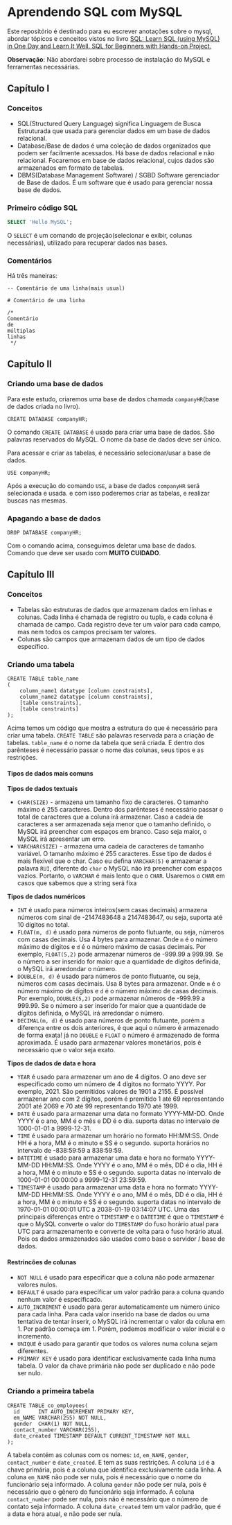 # Aprendendo SQL com MySQL

Este repositório é destinado para eu escrever anotações sobre o mysql, abordar tópicos e conceitos vistos no
livro [SQL: Learn SQL (using MySQL) in One Day and Learn It Well. SQL for Beginners with Hands-on Project.](https://www.amazon.com/SQL-Beginners-Hands-Project-Project/dp/1731039662?_encoding=UTF8&qid=1628268685&sr=1-9&linkCode=sl1&tag=solutionsre04-20&linkId=6dfcf2bfc4e95af8907fd157b8e78e2c&language=en_US&ref_=as_li_ss_tl)

**Observação**: Não abordarei sobre processo de instalação do MySQL e ferramentas necessárias.

## Capítulo I

### Conceitos

- SQL(Structured Query Language) significa Linguagem de Busca Estruturada que usada para gerenciar dados em um base de
  dados relacional.
- Database/Base de dados é uma coleção de dados organizados que podem ser facilmente acessados. Há base de dados
  relacional e não relacional. Focaremos em base de dados relacional, cujos dados são armazenados em formato de
  tabelas.
- DBMS(Database Management Software) / SGBD Software gerenciador de Base de dados. É um software que é usado para
  gerenciar nossa base de dados.

### Primeiro código SQL

```sql
SELECT 'Hello MySQL';
```

O `SELECT` é um comando de projeção(selecionar e exibir, colunas necessárias), utilizado para recuperar dados nas bases.

### Comentários

Há três maneiras:

```mysql
-- Comentário de uma linha(mais usual)

# Comentário de uma linha

/*
Comentário 
de 
múltiplas 
linhas
 */
```

## Capítulo II

### Criando uma base de dados

Para este estudo, criaremos uma base de dados chamada `companyHR`(base de dados criada no livro).

```mysql
CREATE DATABASE companyHR;
``` 

O comando `CREATE DATABASE` é usado para criar uma base de dados. São palavras reservados do MySQL. O nome da base de
dados deve ser único.

Para acessar e criar as tabelas, é necessário selecionar/usar a base de dados.

```mysql
USE companyHR;
```

Após a execução do comando `USE`, a base de dados `companyHR` será selecionada e usada. e com isso poderemos criar as
tabelas, e realizar buscas nas mesmas.

### Apagando a base de dados

```mysql
DROP DATABASE companyHR;
```

Com o comando acima, conseguimos deletar uma base de dados. Comando que deve ser usado com **MUITO CUIDADO**.

## Capítulo III

### Conceitos

- Tabelas são estruturas de dados que armazenam dados em linhas e colunas. Cada linha é chamada de registro ou tupla, e
  cada coluna é chamada de campo. Cada registro deve ter um valor para cada campo, mas nem todos os campos precisam ter
  valores.
- Colunas são campos que armazenam dados de um tipo de dados específico.

### Criando uma tabela

```
CREATE TABLE table_name
(
    column_name1 datatype [column constraints],
    column_name2 datatype [column constraints],
    [table constraints], 
    [table constraints]
);
```

Acima temos um código que mostra a estrutura do que é necessário para criar uma tabela.
`CREATE TABLE` são palavras reservada para a criação de tabelas. `table_name` é o nome da tabela que será criada.
E dentro dos parênteses é necessário passar o nome das colunas, seus tipos e as restrições.

#### Tipos de dados mais comuns

**Tipos de dados textuais**

- `CHAR(SIZE)` - armazena um tamanho fixo de caracteres. O tamanho máximo é 255 caracteres. Dentro dos parênteses é
  necessário passar o total de caracteres que a coluna irá armazenar. Caso a cadeia de caracteres a ser armazenada seja
  menor que o tamanho definido, o MySQL irá preencher com espaços em branco. Caso seja maior, o MySQL irá apresentar
  um erro.
- `VARCHAR(SIZE)` - armazena uma cadeia de caracteres de tamanho variável. O tamanho máximo é 255 caracteres. Esse tipo
  de dados é mais flexível que o char. Caso eu defina `VARCHAR(5)` e armazenar a palavra `RUI`, diferente do `char` o
  MySQL não irá preencher com espaços vazios. Portanto, o `VARCHAR` é mais lento que o `CHAR`.
  Usaremos o `CHAR` em casos que sabemos que a string será fixa

**Tipos de dados numéricos**

- `INT` é usado para números inteiros(sem casas decimais) armazena números com sinal de -2147483648 a 2147483647, 
  ou seja, suporta até 10 dígitos no total.
- `FLOAT(m, d)` é usado para números de ponto flutuante, ou seja, números com casas decimais. Usa 4 bytes para armazenar.
    Onde `m` é o número máximo de dígitos e `d` é o número máximo de casas decimais.
  Por exemplo, `FLOAT(5,2)` pode armazenar números de -999.99 a 999.99.
  Se o número a ser inserido for maior que a quantidade de dígitos definida, o MySQL irá arredondar o número.
- `DOUBLE(m, d)` é usado para números de ponto flutuante, ou seja, números com casas decimais. Usa 8 bytes para armazenar.
    Onde `m` é o número máximo de dígitos e `d` é o número máximo de casas decimais.
  Por exemplo, `DOUBLE(5,2)` pode armazenar números de -999.99 a 999.99.
  Se o número a ser inserido for maior que a quantidade de dígitos definida, o MySQL irá arredondar o número.
- `DECIMAL(m, d)` é usado para números de ponto flutuante, porém a diferença entre os dois anteriores, é que aqui o 
  número é armazenado de forma exata! já no `DOUBLE` e `FLOAT` o número é armazenado de forma aproximada.
  É usado para armazenar valores monetários, pois é necessário que o valor seja exato.

**Tipos de dados de data e hora**

- `YEAR` é usado para armazenar um ano de 4 dígitos. O ano deve ser especificado como um número de 4 dígitos no formato
  YYYY. Por exemplo, 2021. São permitidos valores de 1901 a 2155. É possível armazenar ano com 2 dígitos, porém é 
  premitido 1 até 69 representando 2001 até 2069 e 70 até 99 representando 1970 até 1999.
- `DATE` é usado para armazenar uma data no formato YYYY-MM-DD. Onde YYYY é o ano, MM é o mês e DD é o dia.
  suporta datas no intervalo de 1000-01-01 a 9999-12-31.
- `TIME` é usado para armazenar um horário no formato HH:MM:SS. Onde HH é a hora, MM é o minuto e SS é o segundo.
  suporta horários no intervalo de -838:59:59 a 838:59:59.
- `DATETIME` é usado para armazenar uma data e hora no formato YYYY-MM-DD HH:MM:SS. Onde YYYY é o ano, MM é o mês, DD é o
  dia, HH é a hora, MM é o minuto e SS é o segundo.
  suporta datas no intervalo de 1000-01-01 00:00:00 a 9999-12-31 23:59:59.
- `TIMESTAMP` é usado para armazenar uma data e hora no formato YYYY-MM-DD HH:MM:SS. Onde YYYY é o ano, MM é o mês, DD é o
  dia, HH é a hora, MM é o minuto e SS é o segundo.
  suporta datas no intervalo de 1970-01-01 00:00:01 UTC a 2038-01-19 03:14:07 UTC.
  Uma das principais diferenças entre o `TIMESTAMP` e o `DATETIME` é que o `TIMESTAMP` é que o MySQL converte o valor 
  do `TIMESTAMP` do fuso horário atual para UTC para armazenamento e converte de volta para o fuso horário atual.
  Pois os dados armazenados são usados como base o servidor / base de dados.

#### Restrincões de colunas

- `NOT NULL` é usado para especificar que a coluna não pode armazenar valores nulos.
- `DEFAULT` é usado para especificar um valor padrão para a coluna quando nenhum valor é especificado.
- `AUTO_INCREMENT` é usado para gerar automaticamente um número único para cada linha. Para cada valor inserido na base 
  de dados ou uma tentativa de tentar inserir, o MySQL irá incrementar o valor da coluna em 1. Por padrão começa em 1. 
  Porém, podemos modificar o valor inicial e o incremento.
- `UNIQUE` é usado para garantir que todos os valores numa coluna sejam diferentes.
- `PRIMARY KEY` é usado para identificar exclusivamente cada linha numa tabela. O valor da chave primária não pode ser
  duplicado e não pode ser nulo.


### Criando a primeira tabela
```mysql
CREATE TABLE co_employees(
  id      INT AUTO_INCREMENT PRIMARY KEY,
  em_NAME VARCHAR(255) NOT NULL,
  gender  CHAR(1) NOT NULL,
  contact_number VARCHAR(255),
  date_created TIMESTAMP DEFAULT CURRENT_TIMESTAMP NOT NULL 
);
```

A tabela contém as colunas com os nomes: `id`, `em_NAME`, `gender`, `contact_number` e `date_created`.
E tem as suas restrições. A coluna `id` é a chave primária, pois é a coluna que identifica exclusivamente cada linha.
A coluna `em_NAME` não pode ser nula, pois é necessário que o nome do funcionário seja informado.
A coluna `gender` não pode ser nula, pois é necessário que o gênero do funcionário seja informado.
A coluna `contact_number` pode ser nula, pois não é necessário que o número de contato seja informado.
A coluna `date_created` tem um valor padrão, que é a data e hora atual, e não pode ser nula.

